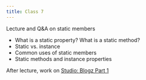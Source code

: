 ```yaml
---
title: Class 7 
---
```


Lecture and Q&A on static members
- What is a static property? What is a static method?
- Static vs. instance
- Common uses of static members
- Static methods and instance properties

After lecture, work on [Studio: Blogz Part 1][blogz1]

[blogz1]: ../../materials/studios/blogz-part1
